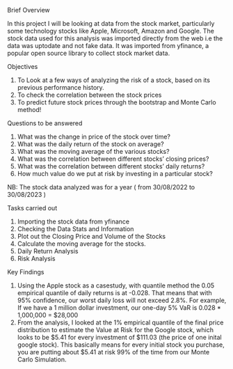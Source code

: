 Brief Overview

In this project I will be looking at data from the stock market, particularly some technology stocks like Apple, Microsoft, Amazon and Google. The stock data used for this analysis was imported directly from the web i.e the data was uptodate and not fake data. It was imported from yfinance, a popular open source library to collect stock market data. 

Objectives

1. To Look at a few ways of analyzing the risk of a stock, based on its previous performance history.
2. To check the correlation between the stock prices 
3. To predict future stock prices through the bootstrap and Monte Carlo method!

Questions to be answered

1. What was the change in price of the stock over time?
2. What was the daily return of the stock on average?
3. What was the moving average of the various stocks?
4. What was the correlation between different stocks’ closing prices? 
5. What was the correlation between different stocks’ daily returns? 
6. How much value do we put at risk by investing in a particular stock?

NB: The stock data analyzed was for a year ( from 30/08/2022 to 30/08/2023 )

Tasks carried out

1. Importing the stock data from yfinance
2. Checking the Data Stats and Information
3. Plot out the Closing Price and Volume of the Stocks
4. Calculate the moving average for the stocks.
5. Daily Return Analysis
6. Risk Analysis

Key Findings

1. Using the Apple stock as a casestudy, with quantile method the 0.05 empirical quantile of daily returns is at -0.028. That means that with 95% confidence, our worst daily loss will not exceed 2.8%. For example, If we have a 1 million dollar investment, our one-day 5% VaR is 0.028 * 1,000,000 = $28,000
2. From the analysis, I looked at the 1% empirical quantile of the final price distribution to estimate the Value at Risk for the Google stock, which looks to be $5.41 for every investment of $111.03 (the price of one inital google stock). This basically means for every initial stock you purchase, you are putting about $5.41 at risk 99% of the time from our Monte Carlo Simulation.

